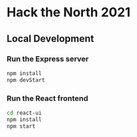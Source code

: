 # Hack the North 2021
## Local Development
### Run the Express server
```bash
npm install
npm devStart
```
### Run the React frontend
```bash
cd react-ui
npm install
npm start
```

